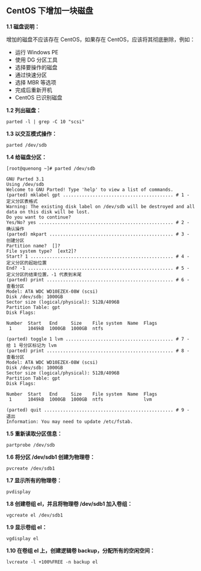 ﻿## CentOS 下增加一块磁盘

**1.1 磁盘说明：**

增加的磁盘不应该存在 CentOS，如果存在 CentOS，应该将其彻底删除，例如：

 - 运行 Windows PE
 - 使用 DG 分区工具
 - 选择要操作的磁盘
 - 通过快速分区
 - 选择 MBR 等选项
 - 完成后重新开机
 - CentOS 已识别磁盘

**1.2 列出磁盘：**

    parted -l | grep -C 10 "scsi"

**1.3 以交互模式操作：**

    parted /dev/sdb

**1.4 给磁盘分区：**

    [root@quenong ~]# parted /dev/sdb
    
    GNU Parted 3.1
    Using /dev/sdb
    Welcome to GNU Parted! Type 'help' to view a list of commands.
    (parted) mklabel gpt ......................................... # 1 - 定义分区表格式
    Warning: The existing disk label on /dev/sdb will be destroyed and all data on this disk will be lost. 
    Do you want to continue?
    Yes/No? yes .................................................. # 2 - 确认操作
    (parted) mkpart .............................................. # 3 - 创建分区
    Partition name?  []?
    File system type?  [ext2]?
    Start? 1 ..................................................... # 4 - 定义分区的起始位置
    End? -1 ...................................................... # 5 - 定义分区的结束位置，-1 代表到末尾
    (parted) print ............................................... # 6 - 查看分区
    Model: ATA WDC WD10EZEX-08W (scsi)
    Disk /dev/sdb: 1000GB
    Sector size (logical/physical): 512B/4096B
    Partition Table: gpt
    Disk Flags:
    
    Number  Start   End     Size    File system  Name  Flags
     1      1049kB  1000GB  1000GB  ntfs
    
    (parted) toggle 1 lvm ........................................ # 7 - 给 1 号分区标记为 lvm
    (parted) print ............................................... # 8 - 查看分区
    Model: ATA WDC WD10EZEX-08W (scsi)
    Disk /dev/sdb: 1000GB
    Sector size (logical/physical): 512B/4096B
    Partition Table: gpt
    Disk Flags:
    
    Number  Start   End     Size    File system  Name  Flags
     1      1049kB  1000GB  1000GB  ntfs               lvm
    
    (parted) quit ................................................ # 9 - 退出
    Information: You may need to update /etc/fstab.

**1.5 重新读取分区信息：**

    partprobe /dev/sdb

**1.6 将分区 /dev/sdb1 创建为物理卷：**

    pvcreate /dev/sdb1

**1.7 显示所有的物理卷：**

    pvdisplay

**1.8 创建卷组 el，并且将物理卷 /dev/sdb1 加入卷组：**

    vgcreate el /dev/sdb1

**1.9 显示卷组 el：** 

    vgdisplay el

**1.10 在卷组 el 上，创建逻辑卷 backup，分配所有的空闲空间：**

    lvcreate -l +100%FREE -n backup el














